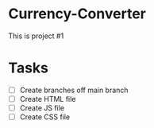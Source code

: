 # Currency-Converter
This is project #1

# Tasks
- [ ] Create branches off main branch
- [ ] Create HTML file
- [ ] Create JS file
- [ ] Create CSS file
